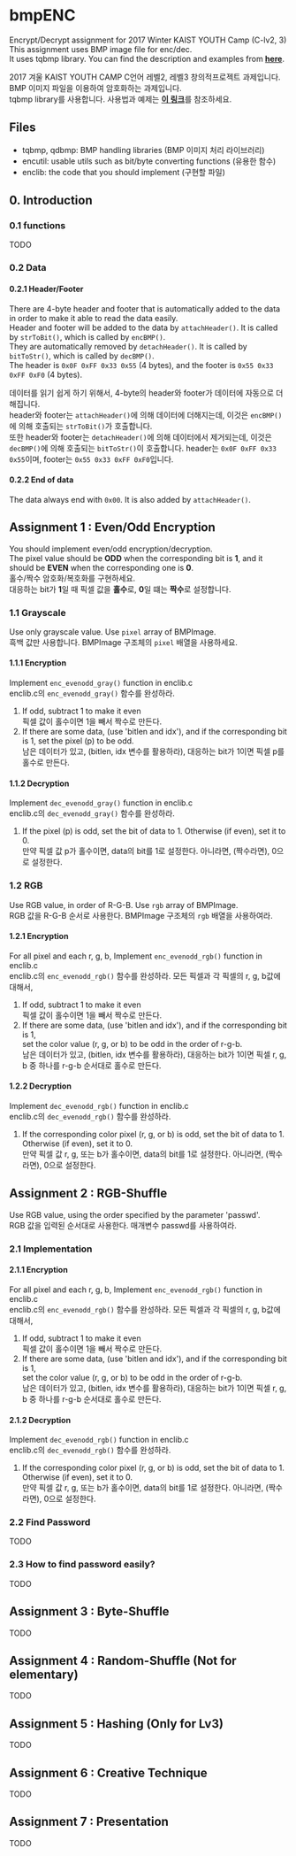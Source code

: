 # bmpENC
Encrypt/Decrypt assignment for 2017 Winter KAIST YOUTH Camp (C-lv2, 3)  
This assignment uses BMP image file for enc/dec.  
It uses tqbmp library. You can find the description and examples from [**here**](https://github.com/RangeWING/tqbmp).

2017 겨울 KAIST YOUTH CAMP C언어 레벨2, 레벨3 창의적프로젝트 과제입니다.  
BMP 이미지 파일을 이용하여 암호화하는 과제입니다.  
tqbmp library를 사용합니다. 사용법과 예제는 [**이 링크**](https://github.com/RangeWING/tqbmp)를 참조하세요.

## Files
 + tqbmp, qdbmp: BMP handling libraries (BMP 이미지 처리 라이브러리)
 + encutil: usable utils such as bit/byte converting functions (유용한 함수)
 + enclib: the code that you should implement (구현할 파일)

## 0. Introduction
### 0.1 functions
TODO

### 0.2 Data 
#### 0.2.1 Header/Footer  
There are 4-byte header and footer that is automatically added to the data in order to make it able to read the data easily.   
Header and footer will be added to the data by `attachHeader()`. It is called by `strToBit()`, which is called by `encBMP()`.     
They are automatically removed by `detachHeader()`. It is called by `bitToStr()`, which is called by `decBMP()`.  
The header is `0x0F 0xFF 0x33 0x55` (4 bytes), and the footer is `0x55 0x33 0xFF 0xF0` (4 bytes).  

데이터를 읽기 쉽게 하기 위해서, 4-byte의 header와 footer가 데이터에 자동으로 더해집니다.  
header와 footer는 `attachHeader()`에 의해 데이터에 더해지는데, 이것은 `encBMP()`에 의해 호출되는 `strToBit()`가 호출합니다.  
또한 header와 footer는 `detachHeader()`에 의해 데이터에서 제거되는데, 이것은 `decBMP()`에 의해 호출되는 `bitToStr()`이 호출합니다.
header는 `0x0F 0xFF 0x33 0x55`이며, footer는 `0x55 0x33 0xFF 0xF0`입니다.

#### 0.2.2 End of data
The data always end with `0x00`. It is also added by `attachHeader()`.
 
## Assignment 1 : Even/Odd Encryption
You should implement even/odd encryption/decryption.  
The pixel value should be **ODD** when the corresponding bit is **1**, and it should be **EVEN** when the corresponding one is **0**.  
홀수/짝수 암호화/복호화를 구현하세요.  
대응하는 bit가 **1**일 때 픽셀 값을 **홀수**로, **0**일 떄는 **짝수**로 설정합니다.

### 1.1 Grayscale
Use only grayscale value. Use `pixel` array of BMPImage.  
흑백 값만 사용합니다. BMPImage 구조체의 `pixel` 배열을 사용하세요.
#### 1.1.1 Encryption
Implement `enc_evenodd_gray()` function in enclib.c  
enclib.c의 `enc_evenodd_gray()` 함수를 완성하라.
1. 	If odd, subtract 1 to make it even  
	픽셀 값이 홀수이면 1을 빼서 짝수로 만든다.
2. 	If there are some data, (use 'bitlen and idx'), and if the corresponding bit is 1, set the pixel (p) to be odd.  
	남은 데이터가 있고, (bitlen, idx 변수를 활용하라), 대응하는 bit가 1이면 픽셀 p를 홀수로 만든다.
			
#### 1.1.2 Decryption
Implement `dec_evenodd_gray()` function in enclib.c    
enclib.c의 `dec_evenodd_gray()` 함수를 완성하라.
1. 	If the pixel (p) is odd, set the bit of data to 1.  Otherwise (if even), set it to 0.  
	만약 픽셀 값 p가 홀수이면, data의 bit를 1로 설정한다. 아니라면, (짝수라면), 0으로 설정한다.
			
### 1.2 RGB
Use RGB value, in order of R-G-B. Use `rgb` array of BMPImage.  
RGB 값을 R-G-B 순서로 사용한다. BMPImage 구조체의 `rgb` 배열을 사용하여라.
#### 1.2.1 Encryption
For all pixel and each r, g, b,
Implement `enc_evenodd_rgb()` function in enclib.c  
enclib.c의 `enc_evenodd_rgb()` 함수를 완성하라.
모든 픽셀과 각 픽셀의 r, g, b값에 대해서,
1. 	If odd, subtract 1 to make it even  
	픽셀 값이 홀수이면 1을 빼서 짝수로 만든다.
2. 	If there are some data, (use 'bitlen and idx'), and if the corresponding bit is 1,  
	set the color value (r, g, or b) to be odd in the order of r-g-b.  
	남은 데이터가 있고, (bitlen, idx 변수를 활용하라), 대응하는 bit가 1이면 픽셀 r, g, b 중 하나를 r-g-b 순서대로 홀수로 만든다.
			
#### 1.2.2 Decryption
Implement `dec_evenodd_rgb()` function in enclib.c    
enclib.c의 `dec_evenodd_rgb()` 함수를 완성하라.
1. 	If the corresponding color pixel (r, g, or b) is odd, set the bit of data to 1.
	Otherwise (if even), set it to 0.  
	만약 픽셀 값 r, g, 또는 b가 홀수이면, data의 bit를 1로 설정한다. 아니라면, (짝수라면), 0으로 설정한다.
	
## Assignment 2 : RGB-Shuffle
Use RGB value, using the order specified by the parameter 'passwd'.  
RGB 값을 입력된 순서대로 사용한다. 매개변수 passwd를 사용하여라.
### 2.1 Implementation
#### 2.1.1 Encryption
For all pixel and each r, g, b,
Implement `enc_evenodd_rgb()` function in enclib.c  
enclib.c의 `enc_evenodd_rgb()` 함수를 완성하라.
모든 픽셀과 각 픽셀의 r, g, b값에 대해서,
1. 	If odd, subtract 1 to make it even  
	픽셀 값이 홀수이면 1을 빼서 짝수로 만든다.
2. 	If there are some data, (use 'bitlen and idx'), and if the corresponding bit is 1,  
	set the color value (r, g, or b) to be odd in the order of r-g-b.  
	남은 데이터가 있고, (bitlen, idx 변수를 활용하라), 대응하는 bit가 1이면 픽셀 r, g, b 중 하나를 r-g-b 순서대로 홀수로 만든다.
			
#### 2.1.2 Decryption
Implement `dec_evenodd_rgb()` function in enclib.c    
enclib.c의 `dec_evenodd_rgb()` 함수를 완성하라.
1. 	If the corresponding color pixel (r, g, or b) is odd, set the bit of data to 1.
	Otherwise (if even), set it to 0.  
	만약 픽셀 값 r, g, 또는 b가 홀수이면, data의 bit를 1로 설정한다. 아니라면, (짝수라면), 0으로 설정한다.

### 2.2 Find Password
TODO

### 2.3 How to find password easily?
TODO

## Assignment 3 : Byte-Shuffle
TODO

## Assignment 4 : Random-Shuffle	(Not for elementary)
TODO

## Assignment 5 : Hashing	(Only for Lv3)
TODO

## Assignment 6 : Creative Technique
TODO

## Assignment 7 : Presentation
TODO
			